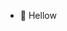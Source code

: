 - 👋 Hellow


<!---
SreeniJampana/SreeniJampana is a ✨ special ✨ repository because its `README.md` (this file) appears on your GitHub profile.
You can click the Preview link to take a look at your changes.
--->
